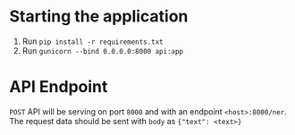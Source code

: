 # Starting the application
1. Run ```pip install -r requirements.txt```
2. Run ```gunicorn --bind 0.0.0.0:8000 api:app```

# API Endpoint
```POST``` API will be serving on port ```8000``` and with an endpoint ```<host>:8000/ner```. The request data should be sent with ```body``` as ```{"text": <text>}```
